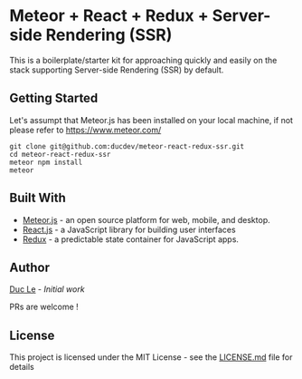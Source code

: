 # Meteor + React + Redux + Server-side Rendering (SSR)

This is a boilerplate/starter kit for approaching quickly and easily on the stack supporting Server-side Rendering (SSR) by default.

## Getting Started

Let's assumpt that Meteor.js has been installed on your local machine, if not please refer to https://www.meteor.com/

```
git clone git@github.com:ducdev/meteor-react-redux-ssr.git
cd meteor-react-redux-ssr
meteor npm install
meteor
```
## Built With

* [Meteor.js](https://www.meteor.com/) - an open source platform for web, mobile, and desktop.
* [React.js](https://reactjs.org/) - a JavaScript library for building user interfaces
* [Redux](https://redux.js.org/) - a predictable state container for JavaScript apps.

## Author

[Duc Le](https://github.com/ducdev) - *Initial work*

PRs are welcome !

## License

This project is licensed under the MIT License - see the [LICENSE.md](LICENSE.md) file for details
